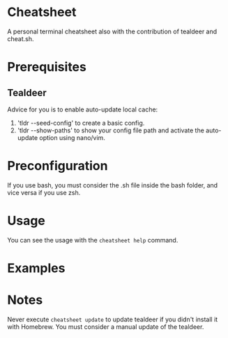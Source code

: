 # Cheatsheet
A personal terminal cheatsheet also with the contribution of tealdeer and cheat.sh.

# Prerequisites

## Tealdeer
Advice for you is to enable auto-update local cache:
1. 'tldr --seed-config' to create a basic config.
2. 'tldr --show-paths' to show your config file path and activate the auto-update option using nano/vim.


# Preconfiguration
If you use bash, you must consider the .sh file inside the bash folder, and vice versa if you use zsh.

# Usage  
You can see the usage with the `cheatsheet help` command.

# Examples

# Notes 
Never execute `cheatsheet update` to update tealdeer if you didn't install it with Homebrew. You must consider a manual update of the tealdeer.
